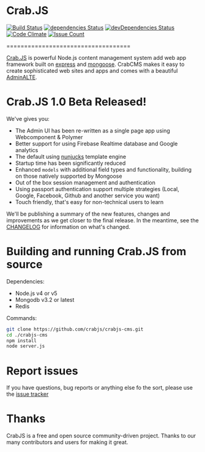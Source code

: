 # Crab.JS 
[![Build Status](https://travis-ci.org/crabjs/crabjs-cms.svg?branch=master)](https://travis-ci.org/crabjs/crabjs-cms)
[![dependencies Status](https://david-dm.org/crabjs/crabjs-cms/status.svg)](https://david-dm.org/crabjs/crabjs-cms)  [![devDependencies Status](https://david-dm.org/crabjs/crabjs-cms/dev-status.svg)](https://david-dm.org/crabjs/crabjs-cms?type=dev)  [![Code Climate](https://codeclimate.com/github/Vietworm/CrabJS/badges/gpa.svg)](https://codeclimate.com/github/Vietworm/CrabJS)
[![Issue Count](https://codeclimate.com/github/Vietworm/CrabJS/badges/issue_count.svg)](https://codeclimate.com/github/Vietworm/CrabJS)

===================================

[Crab.JS](https://100dayproject.org/projects/Crab.JS) is powerful Node.js content management system add web app framework built on [express](http://expressjs.com/) and [mongoose](http://mongoosejs.com/). CrabCMS makes it easy to create sophisticated web sites and apps and comes with a beautiful [AdminALTE](https://almsaeedstudio.com/themes/AdminLTE/index2.html).

# Crab.JS 1.0 Beta Released!

We've gives you:

* The Admin UI has been re-written as a single page app using Webcomponent & Polymer
* Better support for using Firebase Realtime database and Google analytics
* The default using [nunjucks](https://mozilla.github.io/nunjucks/) template engine
* Startup time has been significantly reduced
* Enhanced `models` with additional field types and functionality, building on those natively supported by Mongoose
* Out of the box session management and authentication
* Using passport authentication support multiple strategies (Local, Google, Facebook, Github and another service you want)
* Touch friendly, that's easy for non-technical users to learn

We'll be publishing a summary of the new features, changes and improvements as we get closer to the final release. In the meantime, see the [CHANGELOG](https://github.com/Vietworm/Crab.JS/blob/master/README.md) for information on what's changed.

# Building and running Crab.JS from source

Dependencies:

* Node.js v4 or v5
* Mongodb v3.2 or latest
* Redis

Commands:

```bash
git clone https://github.com/crabjs/crabjs-cms.git
cd ./crabjs-cms
npm install
node server.js
```

# Report issues

If you have questions, bug reports or anything else fo the sort, please use the [issue tracker](https://github.com/crabjs/crabjs-cms/issues)

# Thanks

CrabJS is a free and open source community-driven project. Thanks to our many contributors and users for making it great.
